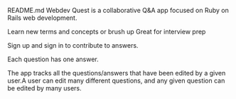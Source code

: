 README.md
Webdev Quest is a collaborative Q&A app focused on Ruby on Rails web development.

  Learn new terms and concepts or brush up
  Great for interview prep

  Sign up and sign in to contribute to answers.

  Each question has one answer.

  The app tracks all the questions/answers that have been edited by a given user.A user can edit many different questions, and any given question can be edited by many users.

